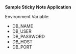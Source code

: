 **Sample Sticky Note Application**


Environment Variable:
* DB_NAME
* DB_USER
* DB_PASSWORD
* DB_HOST
* DB_PORT